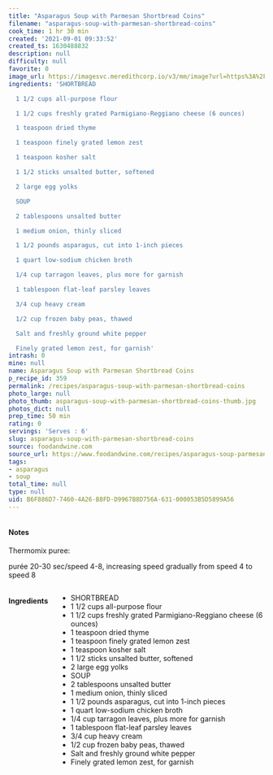 ```yaml
---
title: "Asparagus Soup with Parmesan Shortbread Coins"
filename: "asparagus-soup-with-parmesan-shortbread-coins"
cook_time: 1 hr 30 min
created: '2021-09-01 09:33:52'
created_ts: 1630488832
description: null
difficulty: null
favorite: 0
image_url: https://imagesvc.meredithcorp.io/v3/mm/image?url=https%3A%2F%2Fcdn-image.foodandwine.com%2Fsites%2Fdefault%2Ffiles%2Fstyles%2Fmedium_2x%2Fpublic%2F201103-xl-asparagus-soup.jpg%3Fitok%3D7PNQcGEi&w=700&c=sc&poi=face&q=85
ingredients: 'SHORTBREAD

  1 1/2 cups all-purpose flour

  1 1/2 cups freshly grated Parmigiano-Reggiano cheese (6 ounces)

  1 teaspoon dried thyme

  1 teaspoon finely grated lemon zest

  1 teaspoon kosher salt

  1 1/2 sticks unsalted butter, softened

  2 large egg yolks

  SOUP

  2 tablespoons unsalted butter

  1 medium onion, thinly sliced

  1 1/2 pounds asparagus, cut into 1-inch pieces

  1 quart low-sodium chicken broth

  1/4 cup tarragon leaves, plus more for garnish

  1 tablespoon flat-leaf parsley leaves

  3/4 cup heavy cream

  1/2 cup frozen baby peas, thawed

  Salt and freshly ground white pepper

  Finely grated lemon zest, for garnish'
intrash: 0
mine: null
name: Asparagus Soup with Parmesan Shortbread Coins
p_recipe_id: 359
permalink: /recipes/asparagus-soup-with-parmesan-shortbread-coins
photo_large: null
photo_thumb: asparagus-soup-with-parmesan-shortbread-coins-thumb.jpg
photos_dict: null
prep_time: 50 min
rating: 0
servings: 'Serves : 6'
slug: asparagus-soup-with-parmesan-shortbread-coins
source: foodandwine.com
source_url: https://www.foodandwine.com/recipes/asparagus-soup-parmesan-shortbread-coins
tags:
- asparagus
- soup
total_time: null
type: null
uid: B6F886D7-7460-4A26-B8FD-D9967B8D756A-631-000053B5D5899A56
---
```

<div class="large-8 medium-7 columns" id="writeup">		<div id="notes"><h4>Notes</h4>
<div class="box box-notes"><p>Thermomix puree:</p>
<p>purée 20-30 sec/speed 4-8, increasing speed gradually from speed 4 to speed 8</p>
</div></div>	</div><!-- #writeup -->
</div><!-- #row-one -->
<div class="row" id="row-two">	<div class="medium-4 small-5 columns" id="ingredients"><h4>Ingredients</h4><div class="box box-ingredients content"><ul>
<li>SHORTBREAD</li>
<li>1 1/2 cups all-purpose flour</li>
<li>1 1/2 cups freshly grated Parmigiano-Reggiano cheese (6 ounces)</li>
<li>1 teaspoon dried thyme</li>
<li>1 teaspoon finely grated lemon zest</li>
<li>1 teaspoon kosher salt</li>
<li>1 1/2 sticks unsalted butter, softened</li>
<li>2 large egg yolks</li>
<li>SOUP</li>
<li>2 tablespoons unsalted butter</li>
<li>1 medium onion, thinly sliced</li>
<li>1 1/2 pounds asparagus, cut into 1-inch pieces</li>
<li>1 quart low-sodium chicken broth</li>
<li>1/4 cup tarragon leaves, plus more for garnish</li>
<li>1 tablespoon flat-leaf parsley leaves</li>
<li>3/4 cup heavy cream</li>
<li>1/2 cup frozen baby peas, thawed</li>
<li>Salt and freshly ground white pepper</li>
<li>Finely grated lemon zest, for garnish</li>
</ul>
</div>	</div>	<div class="medium-6 small-7 columns" id="directions">	</div>